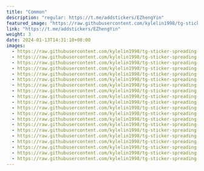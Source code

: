 ```yaml
---
title: "Common"
description: "regular: https://t.me/addstickers/EZhengYin"
featured_image: "https://raw.githubusercontent.com/kylelin1998/tg-sticker-spreading-worldwide-images/main/img/d520b87f-149e-4189-87cb-7f418eca9856.jpg"
link: "https://t.me/addstickers/EZhengYin"
weight: 3
date: 2024-01-13T14:31:10+08:00
images:
  - https://raw.githubusercontent.com/kylelin1998/tg-sticker-spreading-worldwide-images/main/img/d520b87f-149e-4189-87cb-7f418eca9856.jpg
  - https://raw.githubusercontent.com/kylelin1998/tg-sticker-spreading-worldwide-images/main/img/e5bff307-47e6-4324-aa76-3e099fb2765b.jpg
  - https://raw.githubusercontent.com/kylelin1998/tg-sticker-spreading-worldwide-images/main/img/f172b835-69d4-4bd9-a54f-4de9e3099b7a.jpg
  - https://raw.githubusercontent.com/kylelin1998/tg-sticker-spreading-worldwide-images/main/img/641232ec-e243-43f9-abbe-5867a04609bb.jpg
  - https://raw.githubusercontent.com/kylelin1998/tg-sticker-spreading-worldwide-images/main/img/00eebf1b-902d-437f-8fc0-c50b013c8d31.jpg
  - https://raw.githubusercontent.com/kylelin1998/tg-sticker-spreading-worldwide-images/main/img/4af59d2f-3a8f-4502-ac52-f8177d1a907b.jpg
  - https://raw.githubusercontent.com/kylelin1998/tg-sticker-spreading-worldwide-images/main/img/370d8840-8f34-42ee-87c2-68d5f132a010.jpg
  - https://raw.githubusercontent.com/kylelin1998/tg-sticker-spreading-worldwide-images/main/img/4e9eceb6-5d98-4aaf-ae85-3416d58783b6.jpg
  - https://raw.githubusercontent.com/kylelin1998/tg-sticker-spreading-worldwide-images/main/img/3f4af84b-417b-453e-808c-6f7748342104.jpg
  - https://raw.githubusercontent.com/kylelin1998/tg-sticker-spreading-worldwide-images/main/img/3e93067f-02f0-4850-83dc-afa6f1df7dfc.jpg
  - https://raw.githubusercontent.com/kylelin1998/tg-sticker-spreading-worldwide-images/main/img/e1dc10e6-01ee-4227-86f6-09817ceed1de.jpg
  - https://raw.githubusercontent.com/kylelin1998/tg-sticker-spreading-worldwide-images/main/img/85d0f075-5031-4fe8-a281-69a893056c86.jpg
  - https://raw.githubusercontent.com/kylelin1998/tg-sticker-spreading-worldwide-images/main/img/6357e27a-c833-426e-8c2f-4b66418f034d.jpg
  - https://raw.githubusercontent.com/kylelin1998/tg-sticker-spreading-worldwide-images/main/img/4b39ab19-9a28-424b-8259-2b5bf98a22a7.jpg
  - https://raw.githubusercontent.com/kylelin1998/tg-sticker-spreading-worldwide-images/main/img/2e23664f-5bcf-4e6d-86b7-925c6e7c6c4f.jpg
  - https://raw.githubusercontent.com/kylelin1998/tg-sticker-spreading-worldwide-images/main/img/ce3b25f1-4028-4389-9412-1ec4b103d7f4.jpg
  - https://raw.githubusercontent.com/kylelin1998/tg-sticker-spreading-worldwide-images/main/img/001c2dc6-9140-4553-91c9-2495a9e898df.jpg
  - https://raw.githubusercontent.com/kylelin1998/tg-sticker-spreading-worldwide-images/main/img/938ba294-19ec-428e-8351-db0f5e45ec5b.jpg
  - https://raw.githubusercontent.com/kylelin1998/tg-sticker-spreading-worldwide-images/main/img/21a8ed13-cd3c-4833-85d6-8187994d8593.jpg
  - https://raw.githubusercontent.com/kylelin1998/tg-sticker-spreading-worldwide-images/main/img/51a83302-24d1-406a-9b8a-a4b56d8feae4.jpg
---
```

